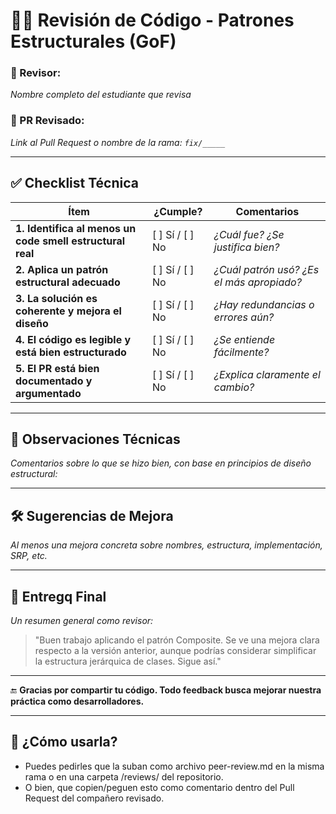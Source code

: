 # 🧑‍💻 Revisión de Código - Patrones Estructurales (GoF)

### 👤 Revisor:
_Nombre completo del estudiante que revisa_

### 📌 PR Revisado:
_Link al Pull Request o nombre de la rama: `fix/_____`_

---

## ✅ Checklist Técnica

| Ítem | ¿Cumple? | Comentarios |
|------|----------|-------------|
| **1. Identifica al menos un code smell estructural real** | [ ] Sí / [ ] No | _¿Cuál fue? ¿Se justifica bien?_ |
| **2. Aplica un patrón estructural adecuado** | [ ] Sí / [ ] No | _¿Cuál patrón usó? ¿Es el más apropiado?_ |
| **3. La solución es coherente y mejora el diseño** | [ ] Sí / [ ] No | _¿Hay redundancias o errores aún?_ |
| **4. El código es legible y está bien estructurado** | [ ] Sí / [ ] No | _¿Se entiende fácilmente?_ |
| **5. El PR está bien documentado y argumentado** | [ ] Sí / [ ] No | _¿Explica claramente el cambio?_ |

---

## 🧠 Observaciones Técnicas

_Comentarios sobre lo que se hizo bien, con base en principios de diseño estructural:_


---

## 🛠️ Sugerencias de Mejora

_Al menos una mejora concreta sobre nombres, estructura, implementación, SRP, etc._


---

## 🎯 Entregq Final

_Un resumen general como revisor:_

> "Buen trabajo aplicando el patrón Composite. Se ve una mejora clara respecto a la versión anterior, aunque podrías considerar simplificar la estructura jerárquica de clases. Sigue así."

---

🔚 **Gracias por compartir tu código. Todo feedback busca mejorar nuestra práctica como desarrolladores.**

---

## 📎 ¿Cómo usarla?
- Puedes pedirles que la suban como archivo peer-review.md en la misma rama o en una carpeta /reviews/ del repositorio.
- O bien, que copien/peguen esto como comentario dentro del Pull Request del compañero revisado.
